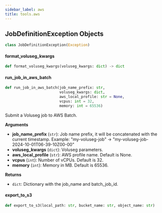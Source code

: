 ```yaml
---
sidebar_label: aws
title: tools.aws
---
```


## JobDefinitionException Objects

```python
class JobDefinitionException(Exception)
```

#### format\_voluseg\_kwargs

```python
def format_voluseg_kwargs(voluseg_kwargs: dict) -> dict
```

#### run\_job\_in\_aws\_batch

```python
def run_job_in_aws_batch(job_name_prefix: str,
                         voluseg_kwargs: dict,
                         aws_local_profile: str = None,
                         vcpus: int = 32,
                         memory: int = 65536)
```

Submit a Voluseg job to AWS Batch.

**Arguments**

* **job_name_prefix** (`str`): Job name prefix, it will be concatenated with the current timestamp.
Example: &quot;my-voluseg-job&quot; -&gt; &quot;my-voluseg-job-2024-10-01T06-39-10Z00-00&quot;
* **voluseg_kwargs** (`dict`): Voluseg parameters.
* **aws_local_profile** (`str`): AWS profile name. Default is None.
* **vcpus** (`int`): Number of vCPUs. Default is 32.
* **memory** (`int`): Memory in MB. Default is 65536.

**Returns**

* `dict`: Dictionary with the job_name and batch_job_id.

#### export\_to\_s3

```python
def export_to_s3(local_path: str, bucket_name: str, object_name: str)
```

